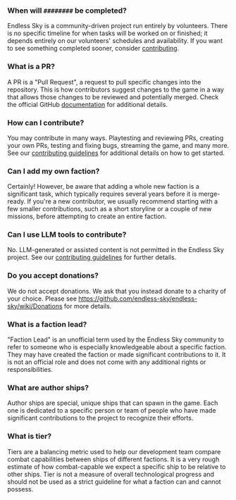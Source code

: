 ### When will `########` be completed?
Endless Sky is a community-driven project run entirely by volunteers. There is no specific timeline for when tasks will be worked on or finished; it depends entirely on our volunteers' schedules and availability. If you want to see something completed sooner, consider [contributing](CONTRIBUTING.md).

### What is a PR?
A PR is a "Pull Request", a request to pull specific changes into the repository. This is how contributors suggest changes to the game in a way that allows those changes to be reviewed and potentially merged. Check the official GitHub [documentation](https://docs.github.com/en/pull-requests/collaborating-with-pull-requests/proposing-changes-to-your-work-with-pull-requests/about-pull-requests) for additional details.

### How can I contribute?
You may contribute in many ways. Playtesting and reviewing PRs, creating your own PRs, testing and fixing bugs, streaming the game, and many more. See our [contributing guidelines](CONTRIBUTING.md) for additional details on how to get started. 

### Can I add my own faction?
Certainly! However, be aware that adding a whole new faction is a significant task, which typically requires several years before it is merge-ready. If you're a new contributor, we usually recommend starting with a few smaller contributions, such as a short storyline or a couple of new missions, before attempting to create an entire faction. 

### Can I use LLM tools to contribute?
No. LLM-generated or assisted content is not permitted in the Endless Sky project. See our [contributing guidelines](CONTRIBUTING.md#on-ai-generatedassisted-content) for further details. 

### Do you accept donations?
We do not accept donations. We ask that you instead donate to a charity of your choice. Please see https://github.com/endless-sky/endless-sky/wiki/Donations for more details. 

### What is a faction lead?
"Faction Lead" is an unofficial term used by the Endless Sky community to refer to someone who is especially knowledgeable about a specific faction. They may have created the faction or made significant contributions to it. It is not an official role and does not come with any additional rights or responsibilities. 

### What are author ships?
Author ships are special, unique ships that can spawn in the game. Each one is dedicated to a specific person or team of people who have made significant contributions to the project to recognize their efforts.

### What is tier?
Tiers are a balancing metric used to help our development team compare combat capabilities between ships of different factions. It is a very rough estimate of how combat-capable we expect a specific ship to be relative to other ships. Tier is not a measure of overall technological progress and should not be used as a strict guideline for what a faction can and cannot possess.
